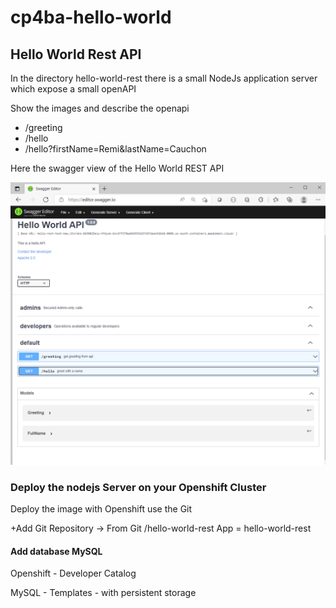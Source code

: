 ﻿# cp4ba-hello-world

## Hello World Rest API

In the directory hello-world-rest there is a small NodeJs application server which expose a small openAPI

  Show the images and describe the openapi
 *   /greeting
 *   /hello
 *   /hello?firstName=Remi&lastName=Cauchon

Here the swagger view of the Hello World REST API

![cp4ba-hello-world](images/hello-world-rest-swagger.PNG)

### Deploy the nodejs Server on your Openshift Cluster

Deploy the image with Openshift use the Git

+Add Git Repository  -> From Git    /hello-world-rest    App = hello-world-rest

#### Add database MySQL
Openshift - Developer Catalog

MySQL - Templates - with persistent storage
